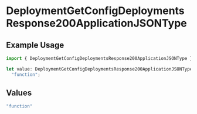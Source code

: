 # DeploymentGetConfigDeploymentsResponse200ApplicationJSONType

## Example Usage

```typescript
import { DeploymentGetConfigDeploymentsResponse200ApplicationJSONType } from "@orq-ai/node/models/operations";

let value: DeploymentGetConfigDeploymentsResponse200ApplicationJSONType =
  "function";
```

## Values

```typescript
"function"
```